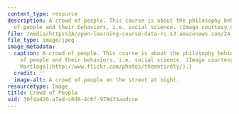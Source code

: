 ```yaml
---
content_type: resource
description: A crowd of people. This course is about the philosophy behind the study
  of people and their behaviors, i.e. social science. (Image courtesy of Aaron Martlage.)
file: /media/https%3A/open-learning-course-data-rc.s3.amazonaws.com/24-810-topics-in-philosophy-of-science-social-science-fall-2006/30f4a420a7adc6d84c6f979d33aadcce_24-810f06.jpg
file_type: image/jpeg
image_metadata:
  caption: A crowd of people. This course is about the philosophy behind the study
    of people and their behaviors, i.e. social science. (Image courtesy of [Aaron
    Martlage](http://www.flickr.com/photos/theentirety/).)
  credit: ''
  image-alt: A crowd of people on the street at night.
resourcetype: Image
title: Crowd of People
uid: 30f4a420-a7ad-c6d8-4c6f-979d33aadcce
---
```

